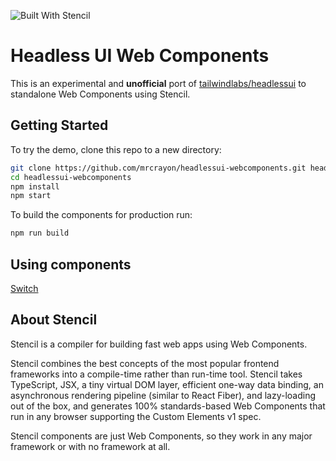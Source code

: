![Built With Stencil](https://img.shields.io/badge/-Built%20With%20Stencil-16161d.svg)

# Headless UI Web Components

This is an experimental and **unofficial** port of [tailwindlabs/headlessui](https://github.com/tailwindlabs/headlessui) to standalone Web Components using Stencil.

## Getting Started

To try the demo, clone this repo to a new directory:

```bash
git clone https://github.com/mrcrayon/headlessui-webcomponents.git headlessui-webcomponents
cd headlessui-webcomponents
npm install
npm start
```

To build the components for production run:

```bash
npm run build
```

## Using components

[Switch](src/components/h-switch)

## About Stencil

Stencil is a compiler for building fast web apps using Web Components.

Stencil combines the best concepts of the most popular frontend frameworks into a compile-time rather than run-time tool. Stencil takes TypeScript, JSX, a tiny virtual DOM layer, efficient one-way data binding, an asynchronous rendering pipeline (similar to React Fiber), and lazy-loading out of the box, and generates 100% standards-based Web Components that run in any browser supporting the Custom Elements v1 spec.

Stencil components are just Web Components, so they work in any major framework or with no framework at all.
